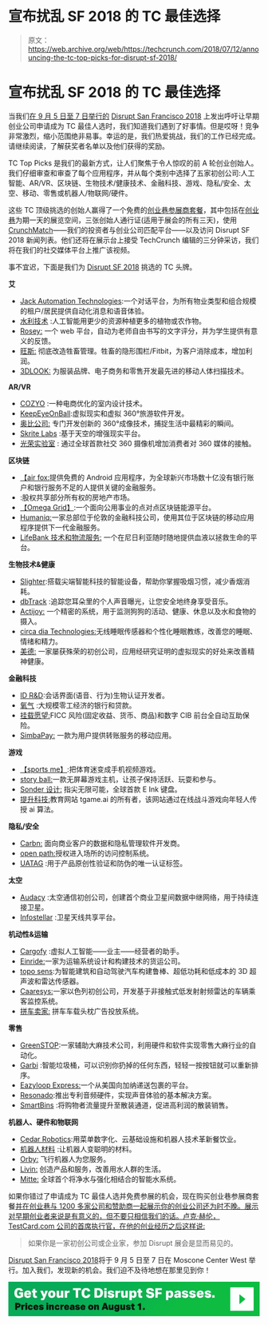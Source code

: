 # 宣布扰乱 SF 2018 的 TC 最佳选择

> 原文：<https://web.archive.org/web/https://techcrunch.com/2018/07/12/announcing-the-tc-top-picks-for-disrupt-sf-2018/>

# 宣布扰乱 SF 2018 的 TC 最佳选择

当我们[在 9 月 5 日至 7 日举行的](https://web.archive.org/web/20230223034213/https://techcrunch.com/2018/04/19/announcing-how-startups-can-exhibit-for-free-at-disrupt-sf-with-top-picks/) [Disrupt San Francisco 2018](https://web.archive.org/web/20230223034213/https://techcrunch.com/events/disrupt-sf-2018/?ref=tctoppicksarticle&unii-trigger-open=GSLDXW) 上发出呼吁让早期创业公司申请成为 TC 最佳人选时，我们知道我们遇到了好事情。但是哎呀！竞争非常激烈，缩小范围绝非易事。幸运的是，我们热爱挑战，我们的工作已经完成。请继续阅读，了解获奖者名单以及他们获得的奖励。

TC Top Picks 是我们的最新方式，让人们聚焦于令人惊叹的前 A 轮创业创始人。我们仔细审查和审查了每个应用程序，并从每个类别中选择了五家初创公司:人工智能、AR/VR、区块链、生物技术/健康技术、金融科技、游戏、隐私/安全、太空、移动、零售或机器人/物联网/硬件。

这些 TC 顶级挑选的创始人赢得了一个免费的[创业巷参展商套餐](https://web.archive.org/web/20230223034213/https://techcrunch.com/events/disrupt-sf-2018/?ref=tctoppicksarticle&unii-trigger-open=GSLDXW)，其中包括在[创业巷](https://web.archive.org/web/20230223034213/https://techcrunch.com/events/disrupt-sf-2018/startup-alley/)为期一天的展览空间，三张创始人通行证(适用于展会的所有三天)，使用[CrunchMatch](https://web.archive.org/web/20230223034213/https://techcrunch.com/2018/03/15/crunchmatch-connects-investors-and-founders-at-disrupt-sf-2018/)——我们的投资者与创业公司匹配平台——以及访问 Disrupt SF 2018 新闻列表。他们还将在展示台上接受 TechCrunch 编辑的三分钟采访，我们将在我们的社交媒体平台上推广该视频。

事不宜迟，下面是我们为 [Disrupt SF 2018](https://web.archive.org/web/20230223034213/https://techcrunch.com/events/disrupt-sf-2018/?ref=tctoppicksarticle&unii-trigger-open=GSLDXW) 挑选的 TC 头牌。

**艾**

*   [Jack Automation Technologies](https://web.archive.org/web/20230223034213/http://247jack.com/):一个对话平台，为所有物业类型和组合规模的租户/居民提供自动化消息和语音体验。
*   [水利技术](https://web.archive.org/web/20230223034213/https://www.conserwater.com/) :人工智能用更少的资源种植更多的植物或农作物。
*   [Rosey:](https://web.archive.org/web/20230223034213/https://rosey.io/) 一个 web 平台，自动为老师自由书写的文字评分，并为学生提供有意义的反馈。
*   [旺斯:](https://web.archive.org/web/20230223034213/http://vence.io/) 彻底改造牲畜管理。牲畜的隐形围栏/Fitbit，为客户消除成本，增加利润。
*   [3DLOOK:](https://web.archive.org/web/20230223034213/http://3dlook.me/) 为服装品牌、电子商务和零售开发最先进的移动人体扫描技术。

**AR/VR**

*   [COZYO](https://web.archive.org/web/20230223034213/https://www.cozyo.io/) :一种电商优化的室内设计技术。
*   [KeepEyeOnBall](https://web.archive.org/web/20230223034213/https://www.keepeyeonball.com/):虚拟现实和虚拟 360°旅游软件开发。
*   [奥比公司:](https://web.archive.org/web/20230223034213/https://orbiprime.com/) 专门开发创新的 360°成像技术，捕捉生活中最精彩的瞬间。
*   [Skrite Labs](https://web.archive.org/web/20230223034213/http://www.skrite.com/) :基于天空的增强现实平台。
*   [光荣实验室](https://web.archive.org/web/20230223034213/http://www.gloriouslabs.com/) : 通过全球首款社交 360 摄像机增加消费者对 360 媒体的接触。

**区块链**

*   [【air fox:](https://web.archive.org/web/20230223034213/https://airtoken.com/)提供免费的 Android 应用程序，为全球新兴市场数十亿没有银行账户和银行服务不足的人提供关键的金融服务。
*   [](https://web.archive.org/web/20230223034213/https://zeehaus.com/):股权共享部分所有权的房地产市场。
*   [【Omega Grid】](https://web.archive.org/web/20230223034213/http://www.omegagrid.com/):一个面向公用事业的点对点区块链能源平台。
*   [Humaniq:](https://web.archive.org/web/20230223034213/https://humaniq.com/)一家总部位于伦敦的金融科技公司，使用其位于区块链的移动应用程序提供下一代金融服务。
*   [LifeBank 技术和物流服务:](https://web.archive.org/web/20230223034213/https://lifebank.ng/) 一个在尼日利亚随时随地提供血液以拯救生命的平台。

**生物技术&健康**

*   [Slighter](https://web.archive.org/web/20230223034213/http://slighter.com/):搭载尖端智能科技的智能设备，帮助你掌握吸烟习惯，减少香烟消耗。
*   [dbTrack](https://web.archive.org/web/20230223034213/https://www.dbtrack.com/) :追踪您耳朵里的个人声音曝光，让您安全地终身享受音乐。
*   [Actijoy:](https://web.archive.org/web/20230223034213/https://www.actijoy.com/) 一个精密的系统，用于监测狗狗的活动、健康、休息以及水和食物的摄入。
*   [circa dia Technologies:](https://web.archive.org/web/20230223034213/https://circadia.health/)无线睡眠传感器和个性化睡眠教练，改善您的睡眠、情绪和精力。
*   [美德:](https://web.archive.org/web/20230223034213/http://vrtu.org/) 一家屡获殊荣的初创公司，应用经研究证明的虚拟现实的好处来改善精神健康。

**金融科技**

*   [ID R&D](https://web.archive.org/web/20230223034213/http://idrnd.net/):会话界面(语音、行为)生物认证开发者。
*   [氧气](https://web.archive.org/web/20230223034213/http://www.getoxygen.com/) :大规模零工经济的银行和贷款。
*   [挂载愿望:](https://web.archive.org/web/20230223034213/https://www.mountwish.org/)FICC 风险(固定收益、货币、商品)和数字 CIB 前台全自动互助保险。
*   [SimbaPay:](https://web.archive.org/web/20230223034213/http://www.simbapay.com/) 一款为用户提供转账服务的移动应用。

**游戏**

*   [【sports me】](https://web.archive.org/web/20230223034213/https://getsportsme.com/):把体育迷变成手机视频游戏。
*   [story ball:](https://web.archive.org/web/20230223034213/https://www.mystoryball.com/)一款无屏幕游戏主机，让孩子保持活跃、玩耍和参与。
*   [Sonder 设计:](https://web.archive.org/web/20230223034213/https://sonderdesign.com/) 指尖无限可能，全球首款 E Ink 键盘。
*   [提升科技:](https://web.archive.org/web/20230223034213/https://www.tgame.ai/)教育网站 tgame.ai 的所有者，该网站通过在线战斗游戏向年轻人传授 ai 算法。

**隐私/安全**

*   [Carbn:](https://web.archive.org/web/20230223034213/https://www.carbn.io/) 面向商业客户的数据和隐私管理软件开发商。
*   [open path:](https://web.archive.org/web/20230223034213/https://www.openpath.com/)授权进入场所的访问控制系统。
*   [UATAG](https://web.archive.org/web/20230223034213/https://uatag.com/) :用于产品原创性验证和防伪的唯一认证标签。

**太空**

*   [Audacy](https://web.archive.org/web/20230223034213/https://www.audacy.space/) :太空通信初创公司，创建首个商业卫星间数据中继网络，用于持续连接卫星。
*   [Infostellar](https://web.archive.org/web/20230223034213/https://www.infostellar.net/) :卫星天线共享平台。

**机动性&运输**

*   [Cargofy](https://web.archive.org/web/20230223034213/https://cargofy.com/) :虚拟人工智能——业主——经营者的助手。
*   [Einride:](https://web.archive.org/web/20230223034213/https://einride.tech/)一家为运输系统设计和构建技术的货运公司。
*   [topo sens](https://web.archive.org/web/20230223034213/https://toposens.com/):为智能建筑和自动驾驶汽车构建鲁棒、超低功耗和低成本的 3D 超声波和雷达传感器。
*   [Caaresys:](https://web.archive.org/web/20230223034213/https://www.caaresys.com/)一家以色列初创公司，开发基于非接触式低发射射频雷达的车辆乘客监控系统。
*   [拼车卖家:](https://web.archive.org/web/20230223034213/https://ridesharesellers.com/) 拼车车载头枕广告投放系统。

**零售**

*   [GreenSTOP](https://web.archive.org/web/20230223034213/https://greenstop.us/):一家辅助大麻技术公司，利用硬件和软件实现零售大麻行业的自动化。
*   [Garbi](https://web.archive.org/web/20230223034213/http://www.garbican.com/) :智能垃圾桶，可以识别你扔掉的任何东西，轻轻一按按钮就可以重新排序。
*   [Eazyloop Express:](https://web.archive.org/web/20230223034213/https://www.eazyloop.com/)一个从美国向加纳递送包裹的平台。
*   [Resonado](https://web.archive.org/web/20230223034213/https://www.resonado.com/):推出专利音频硬件，实现声音体验的基本解决方案。
*   [SmartBins](https://web.archive.org/web/20230223034213/https://www.smartbinstech.com/) :将购物者流量提升至散装通道，促进高利润的散装销售。

**机器人、硬件和物联网**

*   [Cedar Robotics](https://web.archive.org/web/20230223034213/https://www.cedarrobots.com/):用菜单数字化、云基础设施和机器人技术革新餐饮业。
*   [机器人材料](https://web.archive.org/web/20230223034213/http://www.roboticmaterials.com/) :让机器人变聪明的材料。
*   [Orby:](https://web.archive.org/web/20230223034213/http://be.myorby.us/) 飞行机器人为您服务。
*   [Livin:](https://web.archive.org/web/20230223034213/https://www.livinshower.com/) 创造产品和服务，改善用水人群的生活。
*   [Mitte:](https://web.archive.org/web/20230223034213/https://www.mitte.co/) 全球首个将净水与强化相结合的智能水系统。

如果你错过了申请成为 TC 最佳人选并免费参展的机会，现在购买创业巷参展商套餐[并在创业巷与 1200 多家公司和赞助商一起展示你的创业公司还为时不晚。展示对早期创业者来说是有意义的，但不要只相信我们的话。卢克·赫伦，TestCard.com 公司的首席执行官，在他的创业经历之后这样说:](https://web.archive.org/web/20230223034213/https://techcrunch.com/events/disrupt-sf-2018/?ref=tctoppicksarticle&unii-trigger-open=GSLDXW)

> 如果你是一家初创公司或企业家，参加 Disrupt 展会是显而易见的。

[Disrupt San Francisco 2018](https://web.archive.org/web/20230223034213/https://techcrunch.com/events/disrupt-sf-2018/?ref=tctoppicksarticle&unii-trigger-open=GSLDXW)将于 9 月 5 日至 7 日在 Moscone Center West 举行。加入我们，发现新的机会。我们迫不及待地想在那里见到你！

[![](img/8c4a4120d29426a5ecd10cb5f987e211.png)](https://web.archive.org/web/20230223034213/https://techcrunch.com/events/disrupt-sf-2018/?ref=tctoppicksarticle&unii-trigger-open=GSLDXW)